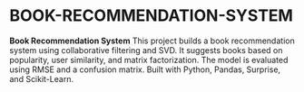 # BOOK-RECOMMENDATION-SYSTEM
**Book Recommendation System**    This project builds a book recommendation system using collaborative filtering and SVD. It suggests books based on popularity, user similarity, and matrix factorization. The model is evaluated using RMSE and a confusion matrix. Built with Python, Pandas, Surprise, and Scikit-Learn.
